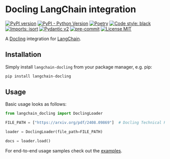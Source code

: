 # Docling LangChain integration

[![PyPI version](https://img.shields.io/pypi/v/langchain-docling)](https://pypi.org/project/langchain-docling/)
[![PyPI - Python Version](https://img.shields.io/pypi/pyversions/langchain-docling)](https://pypi.org/project/langchain-docling/)
[![Poetry](https://img.shields.io/endpoint?url=https://python-poetry.org/badge/v0.json)](https://python-poetry.org/)
[![Code style: black](https://img.shields.io/badge/code%20style-black-000000.svg)](https://github.com/psf/black)
[![Imports: isort](https://img.shields.io/badge/%20imports-isort-%231674b1?style=flat&labelColor=ef8336)](https://pycqa.github.io/isort/)
[![Pydantic v2](https://img.shields.io/endpoint?url=https://raw.githubusercontent.com/pydantic/pydantic/main/docs/badge/v2.json)](https://pydantic.dev)
[![pre-commit](https://img.shields.io/badge/pre--commit-enabled-brightgreen?logo=pre-commit&logoColor=white)](https://github.com/pre-commit/pre-commit)
[![License MIT](https://img.shields.io/github/license/DS4SD/docling)](https://opensource.org/licenses/MIT)

A [Docling](https://github.com/DS4SD/docling) integration for
[LangChain](https://github.com/langchain-ai/langchain/).

## Installation

Simply install `langchain-docling` from your package manager, e.g. pip:
```bash
pip install langchain-docling
```

## Usage

Basic usage looks as follows:

```python
from langchain_docling import DoclingLoader

FILE_PATH = ["https://arxiv.org/pdf/2408.09869"]  # Docling Technical Report

loader = DoclingLoader(file_path=FILE_PATH)

docs = loader.load()
```

For end-to-end usage samples check out the [examples](examples/).
